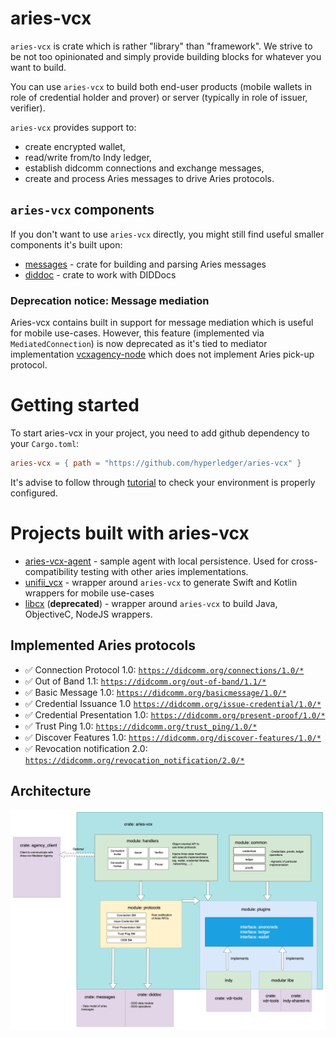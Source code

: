# aries-vcx
`aries-vcx` is crate which is rather  "library" than "framework". We strive to be not too 
opinionated and simply provide building blocks for whatever you want to build. 

You can use `aries-vcx` to build both end-user products (mobile wallets in role of credential 
holder and prover) or server (typically in role of issuer, verifier). 

`aries-vcx` provides support to:
- create encrypted wallet, 
- read/write from/to Indy ledger,
- establish didcomm connections and exchange messages,
- create and process Aries messages to drive Aries protocols.

## `aries-vcx` components
If you don't want to use `aries-vcx` directly, you might still find useful smaller components it's
built upon:
- [messages](https://github.com/hyperledger/aries-vcx/messages) - crate for building and parsing Aries messages
- [diddoc](https://github.com/hyperledger/aries-vcx/diddoc) - crate to work with DIDDocs

### Deprecation notice: Message mediation
Aries-vcx contains built in support for message mediation which is useful for mobile use-cases. However,
this feature (implemented via `MediatedConnection`) is now deprecated as it's tied to mediator 
implementation [vcxagency-node](https://github.com/AbsaOSS/vcxagencynode) which does not implement
Aries pick-up protocol.

# Getting started
To start aries-vcx in your project, you need to add github dependency to your `Cargo.toml`:
```toml
aries-vcx = { path = "https://github.com/hyperledger/aries-vcx" }
```
It's advise to follow through [tutorial](TUTORIAL.md) to check your environment is properly configured.

# Projects built with aries-vcx
- [aries-vcx-agent](https://github.com/hyperledger/aries-vcx/agents/rust/aries-vcx-agent) - sample agent with local persistence. Used for cross-compatibility testing with other aries implementations. 
- [unifii_vcx](https://github.com/hyperledger/aries-vcx/______TBD______) - wrapper around `aries-vcx` to generate Swift and Kotlin wrappers for mobile use-cases
- [libcx](https://github.com/hyperledger/aries-vcx/agents/rust/aries-vcx-agent) (**deprecated**) - wrapper around `aries-vcx` to build Java, ObjectiveC, NodeJS wrappers. 

## Implemented Aries protocols
* ✅ Connection Protocol 1.0: [`https://didcomm.org/connections/1.0/*`](https://github.com/hyperledger/aries-rfcs/tree/master/features/0160-connection-protocol)
* ✅ Out of Band 1.1: [`https://didcomm.org/out-of-band/1.1/*`](https://github.com/hyperledger/aries-rfcs/blob/main/features/0434-outofband)
* ✅ Basic Message 1.0: [`https://didcomm.org/basicmessage/1.0/*`](https://github.com/hyperledger/aries-rfcs/tree/master/features/0095-basic-message)
* ✅ Credential Issuance 1.0 [`https://didcomm.org/issue-credential/1.0/*`](https://github.com/hyperledger/aries-rfcs/blob/master/features/0036-issue-credential)
* ✅ Credential Presentation 1.0: [`https://didcomm.org/present-proof/1.0/*`](https://github.com/hyperledger/aries-rfcs/tree/master/features/0037-present-proof)
* ✅ Trust Ping 1.0: [`https://didcomm.org/trust_ping/1.0/*`](https://github.com/hyperledger/aries-rfcs/blob/master/features/0048-trust-ping/README.md)
* ✅ Discover Features 1.0: [`https://didcomm.org/discover-features/1.0/*`](https://github.com/hyperledger/aries-rfcs/tree/master/features/0031-discover-features)
* ✅ Revocation notification 2.0: [`https://didcomm.org/revocation_notification/2.0/*`](https://github.com/hyperledger/aries-rfcs/tree/master/features/0031-discover-features)

## Architecture 

<img alt="AriesVCX architecture diagram" src="../docs/architecture/ariesvcx_architecture_040123.png"/>

